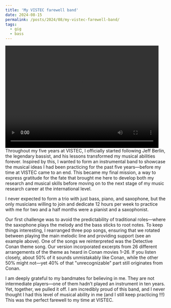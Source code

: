 ```yaml
---
title: 'My VISTEC farewell band'
date: 2024-08-15
permalink: /posts/2024/08/my-vistec-farewell-band/
tags:
  - gig
  - bass
---
```

<video width="480" height="320" controls>
  <source src="/images/vistecfarewell/vistecfarewellgig.mp4" type="video/mp4">
Your browser does not support the video tag.
</video>
Throughout my five years at VISTEC, I officially started following Jeff Berlin, the legendary bassist, and his lessons transformed my musical abilities forever. Inspired by this, I wanted to form an instrumental band to showcase the musical ideas I had been practicing for the past five years—before my time at VISTEC came to an end. This became my final mission, a way to express gratitude for the fate that brought me here to develop both my research and musical skills before moving on to the next stage of my music research career at the international level.

I never expected to form a trio with just bass, piano, and saxophone, but the only musicians willing to join and dedicate 12 hours per week to practice with me for two and a half months were a pianist and a saxophonist.

Our first challenge was to avoid the predictability of traditional roles—where the saxophone plays the melody and the bass sticks to root notes. To keep things interesting, I rearranged three pop songs, ensuring that we rotated between playing the main melodic line and providing support (see an example above). One of the songs we reinterpreted was the Detective Conan theme song. Our version incorporated excerpts from 26 different arrangements of the theme as heard in Conan movies 1–26. If you listen closely, about 50% of it sounds unmistakably like Conan, while the other 50% might not—yet 40% of that "unrecognizable" part still originates from Conan.

I am deeply grateful to my bandmates for believing in me. They are not intermediate players—one of them hadn’t played an instrument in ten years. Yet, together, we pulled it off. I am incredibly proud of this band, and I never thought I had this level of musical ability in me (and I still keep practicing !!!) This was the perfect farewell to my time at VISTEC.

<!-- test book review
<br/><img src='/images/graphical_abstract_ieeesj.jpg' alt='graphical_abs_revealing' style="height: 275px; width:410px;"> -->

<!-- Headings are cool
======

You can have many headings
======

Aren't headings cool?
------ -->